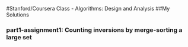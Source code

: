 #Stanford/Coursera Class - Algorithms: Design and Analysis
##My Solutions

### part1-assignment1: Counting inversions by merge-sorting a large set